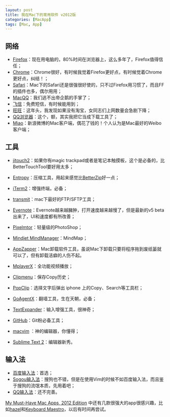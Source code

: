 ```yaml
---
layout: post
title: 我在Mac下的常用软件 v2012版
categories: [MacApp]
tags: [Mac, App]
---
```



## 网络

- [Firefox](http://www.mozilla.com)：现在用电脑的，80%时间在浏览器上，这么多年了，Firefox值得信任；
- [Chrome](http://chrome.google.com)：Chrome很好，有时候我觉着Firefox更好点，有时候觉着Chrome更好点，纠结！；
- [Safari](http://www.apple.com)：Mac下的Safari还是很强很好使的，只不过Firefox用习惯了，而且FF的插件也多，偶尔用用；
- [MacQQ](http://mac.qq.com)：我们逃不出帝企鹅的手掌了；
- [飞信](http://download.feixin.10086.cn/pc/mac.html)：免费短信，有时候能用到；
- [旺旺](https://itunes.apple.com/cn/app/aliwangwang/id489482712?l=en&mt=12)：这年头，我发现如果没有淘宝，女同志们上网数量会急剧下降；
- [QQ浏览器](http://mac.qq.com)：这个，额，其实我把它当成下载工具了；
- [Miao](https://beyondcow.com/)：新浪微博的Mac客户端，偶花了钱的！个人认为是Mac最好的Weibo客户端；

## 工具

- [jitouch2](http://www.jitouch.com/)：如果你有magic trackpad或者是笔记本触摸板，这个是必备的，比BetterTouchTool要好用太多；
- [Entropy](http://www.eigenlogik.com/entropy/)：压缩工具，用起来感觉比[BetterZip](http://macitbetter.com/)好一点；
- [iTerm2](http://www.iterm2.com/)：增强终端，必备；
- [transmit](http://www.panic.com/transmit/)：mac下最好的FTP/SFTP工具；
- [Evernote](http://www.yinxiang.com)：Evernote越来越臃肿，打开速度越来越慢了，但是最新的v5 beta出来了，UI和速度都有所改善；
- [Pixelmtor](http://www.pixelmator.com/)：轻量级的PhotoShop；
- [Mindjet MindManager](https://www.mindjet.com/)：MindMap；
- [AppZapper](http://www.appzapper.com/)：Mac卸载软件工具，虽说Mac下卸载只要将程序拖到废纸篓就可以了，但有卸载洁癖的人伤不起。
- [MplayerX](http://mplayerx.org/)：全功能视频播放；

- [Clipmenu](http://www.baidu.com/link?url=b4c19430fc293c5e471ef23de092fddc99fdd688680eb5e23cc88c87f0d5423d380f)：保存Copy历史；
- [PopClip](http://pilotmoon.com/popclip/)：选择文字后弹出 iphone 上的Copy、Search等工具栏；
- [GoAgentX](https://github.com/ohdarling/GoAgentX)：翻墙工具，生在天朝，必备；
- [TextExpander](http://www.smilesoftware.com/TextExpander/index.html)：输入增强工具，很神奇；

- [GitHub](http://mac.github.com/)：Git粉必备工具；
- [macvim](https://github.com/b4winckler/macvim) ：神的编辑器，你懂得；
- [Sublime Text 2](http://www.sublimetext.com/)：编辑器新秀。

## 输入法

- [百度输入法](http://shouji.baidu.com/input/mac.html)：首选；
- [Sogou输入法](http://pinyin.sogou.com/mac/)：搜狗也不错，但是在使用Vim的时候不如百度输入法，而且鉴于搜狗的流氓本质，先用着吧；
- [QQ输入法](http://mac.qq.com)：还不完善。

[My Must-Have Mac Apps, 2012 Edition](http://www.macstories.net/roundups/my-must-have-mac-apps-2012-edition/) 中还有几款很强大的app很感兴趣，比如[hazel](http://www.noodlesoft.com/hazel.php)和[Keyboard Maestro](http://www.keyboardmaestro.com/main/)，以后有时间再尝试。
